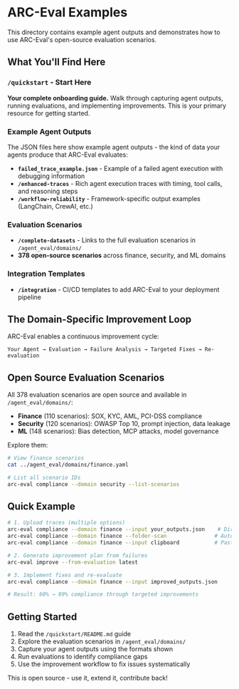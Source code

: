 # ARC-Eval Examples

This directory contains example agent outputs and demonstrates how to use ARC-Eval's open-source evaluation scenarios.

## What You'll Find Here

### `/quickstart` - Start Here
**Your complete onboarding guide.** Walk through capturing agent outputs, running evaluations, and implementing improvements. This is your primary resource for getting started.

### Example Agent Outputs
The JSON files here show example agent outputs - the kind of data your agents produce that ARC-Eval evaluates:

- **`failed_trace_example.json`** - Example of a failed agent execution with debugging information
- **`/enhanced-traces`** - Rich agent execution traces with timing, tool calls, and reasoning steps
- **`/workflow-reliability`** - Framework-specific output examples (LangChain, CrewAI, etc.)

### Evaluation Scenarios
- **`/complete-datasets`** - Links to the full evaluation scenarios in `/agent_eval/domains/`
- **378 open-source scenarios** across finance, security, and ML domains

### Integration Templates
- **`/integration`** - CI/CD templates to add ARC-Eval to your deployment pipeline

## The Domain-Specific Improvement Loop

ARC-Eval enables a continuous improvement cycle:

```
Your Agent → Evaluation → Failure Analysis → Targeted Fixes → Re-evaluation
```

## Open Source Evaluation Scenarios

All 378 evaluation scenarios are open source and available in `/agent_eval/domains/`:
- **Finance** (110 scenarios): SOX, KYC, AML, PCI-DSS compliance
- **Security** (120 scenarios): OWASP Top 10, prompt injection, data leakage
- **ML** (148 scenarios): Bias detection, MCP attacks, model governance

Explore them:
```bash
# View finance scenarios
cat ../agent_eval/domains/finance.yaml

# List all scenario IDs
arc-eval compliance --domain security --list-scenarios
```

## Quick Example

```bash
# 1. Upload traces (multiple options)
arc-eval compliance --domain finance --input your_outputs.json    # Direct file
arc-eval compliance --domain finance --folder-scan               # Auto-find JSONs
arc-eval compliance --domain finance --input clipboard           # Paste traces

# 2. Generate improvement plan from failures  
arc-eval improve --from-evaluation latest

# 3. Implement fixes and re-evaluate
arc-eval compliance --domain finance --input improved_outputs.json

# Result: 60% → 89% compliance through targeted improvements
```

## Getting Started

1. Read the `/quickstart/README.md` guide
2. Explore the evaluation scenarios in `/agent_eval/domains/`
3. Capture your agent outputs using the formats shown
4. Run evaluations to identify compliance gaps
5. Use the improvement workflow to fix issues systematically

This is open source - use it, extend it, contribute back!